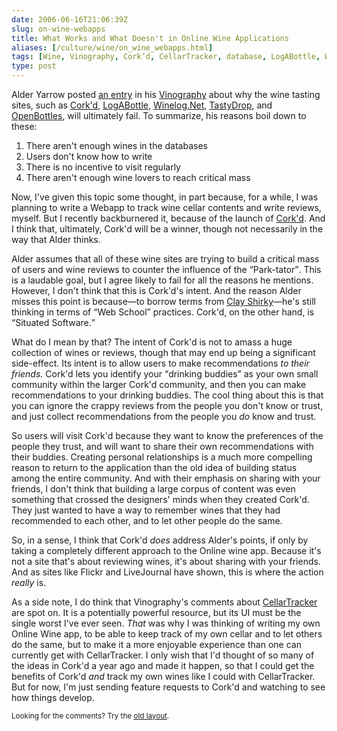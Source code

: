 ```yaml
--- 
date: 2006-06-16T21:06:39Z
slug: on-wine-webapps
title: What Works and What Doesn't in Online Wine Applications
aliases: [/culture/wine/on_wine_webapps.html]
tags: [Wine, Vinography, Cork’d, CellarTracker, database, LogABottle, Winelog, TastyDrop, OpenBottles]
type: post
---
```


<p>Alder Yarrow
posted <a
href="http://www.vinography.com/archives/2006/06/why_community_tasting_note_sit.html"
title="Why Community Tasting Note Sites Will Fail">an entry</a> in
his <a href="http://www.vinography.com/" title="Vinography: A Wine
Blog">Vinography</a> about why the wine tasting sites, such
as <a
href="http://www.corkd.com/">Cork'd</a>, <a
href="http://logabottle.com/home/index.php">LogABottle</a>, <a
href="http://www.winelog.net/">Winelog.Net</a>, <a
href="http://www.tastydrop.com/">TastyDrop</a>,
and <a href="http://www.openbottles.com/">OpenBottles</a>, will ultimately
fail. To summarize, his reasons boil down to these:</p>

<ol>
  <li>There aren't enough wines in the databases</li>
  <li>Users don't know how to write</li>
  <li>There is no incentive to visit regularly</li>
  <li>There aren't enough wine lovers to reach critical mass</li>
</ol>

<p>Now, I've given this topic some thought, in part because, for a while, I
was planning to write a Webapp to track wine cellar contents and write
reviews, myself. But I recently backburnered it, because of the launch of
<a href="http://www.corkd.com/">Cork'd</a>. And I think that, ultimately,
Cork'd will be a winner, though not necessarily in the way that Alder
thinks.</p>

<p>Alder assumes that all of these wine sites are trying to build a critical
mass of users and wine reviews to counter the influence of
the <q>Park-tator</q>. This is a laudable goal, but I agree likely to fail for
all the reasons he mentions. However, I don't think that this is Cork'd's
intent. And the reason Alder misses this point is because—to borrow terms
from <a href="http://www.shirky.com/writings/situated_software.html"
title="Clay Shirky: &#x201c;Situated Software&#x201d;">Clay Shirky</a>—he's
still thinking in terms of <q>Web School</q> practices. Cork'd, on the other hand, is
<q>Situated Software.</q></p>

<p>What do I mean by that? The intent of Cork'd is not to amass a huge
collection of wines or reviews, though that may end up being a significant
side-effect. Its intent is to allow users to make recommendations <em>to their
friends.</em> Cork'd lets you identify your <q>drinking buddies</q> as your
own small community within the larger Cork'd community, and then you can make
recommendations to your drinking buddies. The cool thing about this is that
you can ignore the crappy reviews from the people you don't know or trust, and
just collect recommendations from the people you <em>do</em> know and
trust.</p>

<p>So users will visit Cork'd because they want to know the preferences of the
people they trust, and will want to share their own recommendations with their
buddies. Creating personal relationships is a much more compelling reason to
return to the application than the old idea of building status among the entire
community. And with their emphasis on sharing with your friends, I don't think
that building a large corpus of content was even something that crossed the
designers' minds when they created Cork'd. They just wanted to have a way to
remember wines that they had recommended to each other, and to let other
people do the same.</p>

<p>So, in a sense, I think that Cork'd <em>does</em> address Alder's points,
if only by taking a completely different approach to the Online wine app.
Because it's not a site that's about reviewing wines, it's about sharing with
your friends. And as sites like Flickr and LiveJournal have shown, this is
where the action <em>really</em> is.</p>

<p>As a side note, I do think that Vinography's comments
about <a href="http://cellartracker.com/"
title="CellarTracker">CellarTracker</a> are spot on. It is a potentially
powerful resource, but its UI must be the single worst I've ever
seen. <em>That</em> was why I was thinking of writing my own Online Wine app,
to be able to keep track of my own cellar and to let others do the same, but
to make it a more enjoyable experience than one can currently get with
CellarTracker. I only wish that I'd thought of so many of the ideas in Cork'd
a year ago and made it happen, so that I could get the benefits of Cork'd
<em>and</em> track my own wines like I could with CellarTracker. But for now,
I'm just sending feature requests to Cork'd and watching to see how things
develop.</p>

<p class="past"><small>Looking for the comments? Try the <a rel="nofollow" href="//past.justatheory.com/culture/wine/on_wine_webapps.html">old layout</a>.</small></p>


